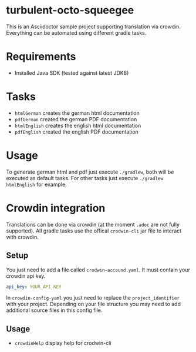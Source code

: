 # turbulent-octo-squeegee

This is an Asciidoctor sample project supporting translation via crowdin. Everything can be automated using different gradle tasks.

# Requirements

* Installed Java SDK (tested against latest JDK8)

# Tasks

* ``htmlGerman`` creates the german html documentation
* ``pdfGerman`` created the german PDF documentation
* ``htmlEnglish`` creates the english html documentation
* ``pdfEnglish`` created the english PDF documentation

# Usage

To generate german html and pdf just execute ``./gradlew``, both will be executed as default tasks. For other tasks
just execute ``./gradlew htmlEnglish`` for example.

# Crowdin integration

Translations can be done via crowdin (at the moment ``.adoc`` are not fully supported). All gradle tasks use the offical ``crodwin-cli`` jar file to
interact with crowdin.

## Setup

You just need to add a file called ``crodwin-accound.yaml``. It must contain your crowdin api key.

```yaml
api_key: YOUR_API_KEY
```

In ``crowdin-config-yaml`` you just need to replace the ``project_identifier`` with your project. Depending on your file structure you may need to add additional source files
in this config file.

## Usage

* ``crowdinHelp`` display help for crodwin-cli
